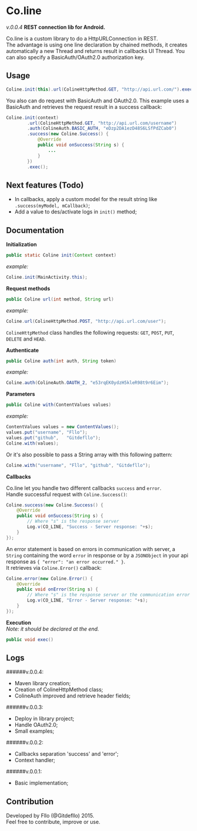 Co.line
=======    
*v.0.0.4*
**REST connection lib for Android.**

Co.line is a custom library to do a HttpURLConnection in REST.   
The advantage is using one line declaration by chained methods, it creates automatically a new Thread and returns result in callbacks UI Thread. You can also specify a BasicAuth/OAuth2.0 authorization key.

Usage
------
```java
Coline.init(this).url(ColineHttpMethod.GET, "http://api.url.com/").exec();
```
You also can do request with BasicAuth and OAuth2.0. This example uses a BasicAuth and retrieves the request result in a success callback:
```java
Coline.init(context)
        .url(ColineHttpMethod.GET, "http://api.url.com/username")
        .auth(ColineAuth.BASIC_AUTH, "eDzp2DA1ezD48S6LSfPdZCab0")
        .success(new Coline.Success() {
            @Override
            public void onSuccess(String s) {
                ...
            }
        })
        .exec();
```

Next features (Todo)
-------
- In callbacks, apply a custom model for the result string like `.success(myModel, mCallback)`;
- Add a value to des/activate logs in `init()` method;

Documentation
-------

**Initialization**
```java
public static Coline init(Context context)
```
*example:*
```java
Coline.init(MainActivity.this);
```

**Request methods**
```java
public Coline url(int method, String url)
```
*example:*
```java
Coline.url(ColineHttpMethod.POST, "http://api.url.com/user");
```
`ColineHttpMethod` class handles the following requests: `GET`, `POST`, `PUT`, `DELETE` and `HEAD`.

**Authenticate**
```java
public Coline auth(int auth, String token)
```
*example:*
```java
Coline.auth(ColineAuth.OAUTH_2, "e53rqEK0ydzH5kleR98t9r6Eim");
```

**Parameters**
```java
public Coline with(ContentValues values)
```
*example:*
```java
ContentValues values = new ContentValues();
values.put("username", "Fllo");
values.put("github",   "Gitdefllo");
Coline.with(values);
```
Or it's also possible to pass a String array with this following pattern:
```java
Coline.with("username", "Fllo", "github", "Gitdefllo");
```

**Callbacks**

Co.line let you handle two different callbacks `success` and `error`.  
Handle successful request with `Coline.Success()`:
```java
Coline.success(new Coline.Success() {
    @Override
    public void onSuccess(String s) {
        // Where "s" is the response server
        Log.v(CO_LINE, "Success - Server response: "+s);
    }
});
```
An error statement is based on errors in communication with server, a `String` containing the word `error` in response or by a `JSONObject` in your api response as `{ "error": "an error occurred." }`.  
It retrieves via `Coline.Error()` callback:
```java
Coline.error(new Coline.Error() {
    @Override
    public void onError(String s) {
        // Where "s" is the response server or the communication error
        Log.v(CO_LINE, "Error - Server response: "+s);
    }
});
```

**Execution**  
*Note: it should be declared at the end.*
```java
public void exec()
```

Logs
----

######v.0.0.4:
- Maven library creation;
- Creation of ColineHttpMethod class;
- ColineAuth improved and retrieve header fields;

######v.0.0.3:
- Deploy in library project;
- Handle OAuth2.0;
- Small examples;

######v.0.0.2:
- Callbacks separation 'success' and 'error';
- Context handler;

######v.0.0.1:
- Basic implementation;

Contribution
-------

Developed by Fllo (@Gitdefllo) 2015.  
Feel free to contribute, improve or use.

